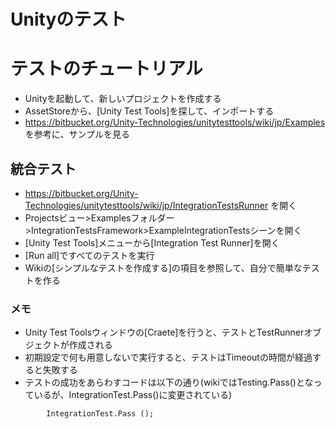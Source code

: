# Unityのテスト


# テストのチュートリアル
- Unityを起動して、新しいプロジェクトを作成する
- AssetStoreから、[Unity Test Tools]を探して、インポートする
- https://bitbucket.org/Unity-Technologies/unitytesttools/wiki/jp/Examples を参考に、サンプルを見る

## 統合テスト
- https://bitbucket.org/Unity-Technologies/unitytesttools/wiki/jp/IntegrationTestsRunner を開く
- Projectsビュー>Examplesフォルダー>IntegrationTestsFramework>ExampleIntegrationTestsシーンを開く
- [Unity Test Tools]メニューから[Integration Test Runner]を開く
- [Run all]ですべてのテストを実行
- Wikiの[シンプルなテストを作成する]の項目を参照して、自分で簡単なテストを作る

### メモ
- Unity Test Toolsウィンドウの[Craete]を行うと、テストとTestRunnerオブジェクトが作成される
- 初期設定で何も用意しないで実行すると、テストはTimeoutの時間が経過すると失敗する
- テストの成功をあらわすコードは以下の通り(wikiではTesting.Pass()となっているが、IntegrationTest.Pass()に変更されている)
```
		IntegrationTest.Pass ();
```


